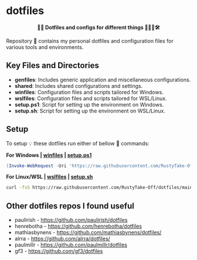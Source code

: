 # dotfiles

**<p align="center">🐶📄 Dotfiles and configs for different things 🔢🍎🐧🛠️</p>**

Repository 🏤 contains my personal dotfiles and configuration files for various tools and environments.

## Key Files and Directories

* **genfiles**: Includes generic application and miscellaneous configurations.
* **shared**: Includes shared configurations and settings.
* **winfiles**: Configuration files and scripts tailored for Windows.
* **wslfiles**: Configuration files and scripts tailored for WSL/Linux.
* **setup.ps1**: Script for setting up the environment on Windows.
* **setup.sh**: Script for setting up the environment on WSL/Linux.

## Setup

To setup 💡 these dotfiles run either of bellow 🔽 commands:

**For Windows |  [winfiles](../winfiles)  | [setup.ps1](../setup.ps1)**

```powershell
(Invoke-WebRequest -Uri 'https://raw.githubusercontent.com/RustyTake-Off/dotfiles/main/setup.ps1').Content | Invoke-Expression
```

**For Linux/WSL | [wslfiles](../wslfiles) | [setup.sh](../setup.sh)**

```bash
curl -fsS https://raw.githubusercontent.com/RustyTake-Off/dotfiles/main/setup.sh | bash
```

## Other dotfiles repos I found useful

* paulirish - <https://github.com/paulirish/dotfiles>
* henrebotha - <https://github.com/henrebotha/dotfiles>
* mathiasbynens - <https://github.com/mathiasbynens/dotfiles/>
* alrra - <https://github.com/alrra/dotfiles/>
* paulmillr - <https://github.com/paulmillr/dotfiles>
* gf3 - <https://github.com/gf3/dotfiles>
